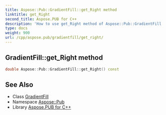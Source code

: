 ```yaml
---
title: Aspose::Pub::GradientFill::get_Right method
linktitle: get_Right
second_title: Aspose.PUB for C++
description: 'How to use get_Right method of Aspose::Pub::GradientFill class in C++.'
type: docs
weight: 900
url: /cpp/aspose.pub/gradientfill/get_right/
---
```

## GradientFill::get_Right method




```cpp
double Aspose::Pub::GradientFill::get_Right() const
```

## See Also

* Class [GradientFill](../)
* Namespace [Aspose::Pub](../../)
* Library [Aspose.PUB for C++](../../../)
